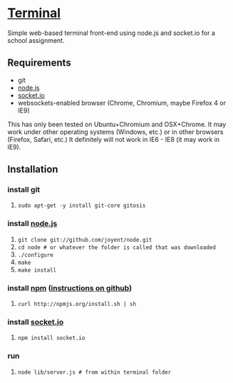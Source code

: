 [Terminal](https://github.com/ikarosdaedalos/terminal)
========

Simple web-based terminal front-end using node.js and socket.io for a school assignment.


Requirements
------------

* git
* [node.js](http://nodejs.org/)
* [socket.io](http://socket.io/)
* websockets-enabled browser (Chrome, Chromium, maybe Firefox 4 or IE9)

This has only been tested on Ubuntu+Chromium and OSX+Chrome. It may work under other operating systems (Windows, etc.) or in other browsers (Firefox, Safari, etc.)
It definitely will not work in IE6 - IE8 (it may work in IE9).


Installation
------------

### install git ###
  1. `sudo apt-get -y install git-core gitosis`
  
### install [node.js](http://nodejs.org/#download) ###
  1. `git clone git://github.com/joyent/node.git`
  2. `cd node # or whatever the folder is called that was downloaded`
  3. `./configure`
  4. `make`
  5. `make install`

### install [npm](http://npmjs.org/ "node package manager") ([instructions on github](https://github.com/isaacs/npm)) ###
  1. `curl http://npmjs.org/install.sh | sh`

### install [socket.io](http://socket.io/)
  1. `npm install socket.io`

### run ###
  1. `node lib/server.js # from within terminal folder`